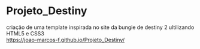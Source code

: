 # Projeto_Destiny
 criação de uma template inspirada no site da bungie de destiny 2 ultilizando HTML5 e CSS3
 <br>
 https://joao-marcos-f.github.io/Projeto_Destiny/
